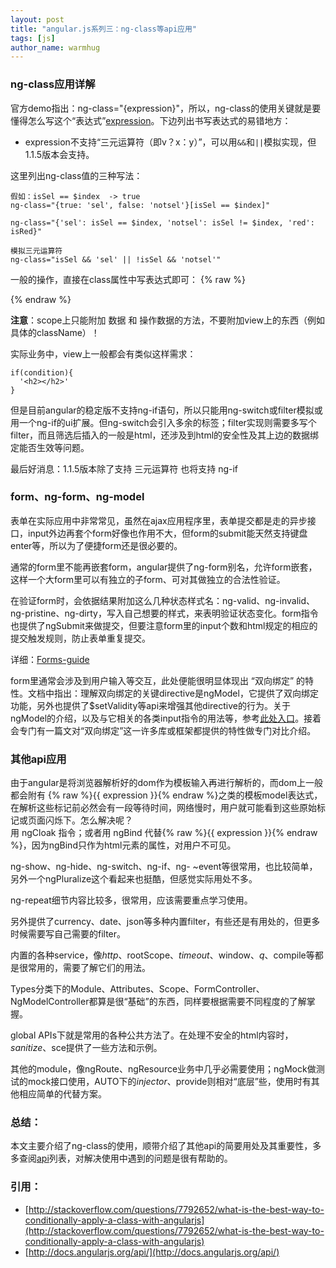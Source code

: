 ```yaml
---
layout: post
title: "angular.js系列三：ng-class等api应用"
tags: [js]
author_name: warmhug
---
```


### ng-class应用详解 

官方demo指出：ng-class="{expression}"，所以，ng-class的使用关键就是要懂得怎么写这个“表达式”[expression](http://docs.angularjs.org/guide/expression)。下边列出书写表达式的易错地方：

- expression不支持“三元运算符（即v？x：y）”，可以用`&&`和`||`模拟实现，但1.1.5版本会支持。


这里列出ng-class值的三种写法：

	假如：isSel == $index  -> true
	ng-class="{true: 'sel', false: 'notsel'}[isSel == $index]"

	ng-class="{'sel': isSel == $index, 'notsel': isSel != $index, 'red': isRed}"

	模拟三元运算符
	ng-class="isSel && 'sel' || !isSel && 'notsel'"

一般的操作，直接在class属性中写表达式即可：
{% raw  %}
	<div class="box {{ isSel && 'sel' || 'notsel'}}">
{% endraw  %}

**注意**：scope上只能附加 数据 和 操作数据的方法，不要附加view上的东西（例如具体的className）！


实际业务中，view上一般都会有类似这样需求：

	if(condition){ 
	  '<h2></h2>'
	}

但是目前angular的稳定版不支持ng-if语句，所以只能用ng-switch或filter模拟或用一个ng-if的ui扩展。但ng-switch会引入多余的标签；filter实现则需要多写个filter，而且筛选后插入的一般是html，还涉及到html的安全性及其上边的数据绑定能否生效等问题。

最后好消息：1.1.5版本除了支持 三元运算符 也将支持 ng-if


### form、ng-form、ng-model 
表单在实际应用中非常常见，虽然在ajax应用程序里，表单提交都是走的异步接口，input外边再套个form好像也作用不大，但form的submit能天然支持键盘enter等，所以为了便捷form还是很必要的。

通常的form里不能再嵌套form，angular提供了ng-form别名，允许form嵌套，这样一个大form里可以有独立的子form、可对其做独立的合法性验证。

在验证form时，会依据结果附加这么几种状态样式名：ng-valid、ng-invalid、ng-pristine、ng-dirty，写入自己想要的样式，来表明验证状态变化。form指令也提供了ngSubmit来做提交，但要注意form里的input个数和html规定的相应的提交触发规则，防止表单重复提交。

详细：[Forms-guide](http://docs.angularjs.org/guide/forms)

form里通常会涉及到用户输入等交互，此处便能很明显体现出 “双向绑定” 的特性。文档中指出：理解双向绑定的关键directive是ngModel，它提供了双向绑定功能，另外也提供了$setValidity等api来增强其他directive的行为。关于ngModel的介绍，以及与它相关的各类input指令的用法等，参考[此处入口](http://docs.angularjs.org/api/ng.directive:ngModel)。接着会专门有一篇文对“双向绑定”这一许多库或框架都提供的特性做专门对比介绍。


### 其他api应用
  
由于angular是将浏览器解析好的dom作为模板输入再进行解析的，而dom上一般都会附有
{% raw  %}{{ expression }}{% endraw  %}之类的模板model表达式，在解析这些标记前必然会有一段等待时间，网络慢时，用户就可能看到这些原始标记或页面闪烁下。怎么解决呢？    
用 ngCloak 指令；或者用 ngBind 代替{% raw  %}{{ expression }}{% endraw  %}，因为ngBind只作为html元素的属性，对用户不可见。

ng-show、ng-hide、ng-switch、ng-if、ng- ~event等很常用，也比较简单，另外一个ngPluralize这个看起来也挺酷，但感觉实际用处不多。

ng-repeat细节内容比较多，很常用，应该需要重点学习使用。

另外提供了currency、date、json等多种内置filter，有些还是有用处的，但更多时候需要写自己需要的filter。

内置的各种service，像$http、$rootScope、$timeout、$window、$q、$compile等都是很常用的，需要了解它们的用法。

Types分类下的Module、Attributes、Scope、FormController、NgModelController都算是很“基础”的东西，同样要根据需要不同程度的了解掌握。

global APIs下就是常用的各种公共方法了。在处理不安全的html内容时，$sanitize、$sce提供了一些方法和示例。

其他的module，像ngRoute、ngResource业务中几乎必需要使用；ngMock做测试的mock接口使用，AUTO下的$injector、$provide则相对“底层”些，使用时有其他相应简单的代替方案。 


### 总结： 

本文主要介绍了ng-class的使用，顺带介绍了其他api的简要用处及其重要性，多多查阅[api](http://docs.angularjs.org/api/)列表，对解决使用中遇到的问题是很有帮助的。


### 引用： 

- [http://stackoverflow.com/questions/7792652/what-is-the-best-way-to-conditionally-apply-a-class-with-angularjs](http://stackoverflow.com/questions/7792652/what-is-the-best-way-to-conditionally-apply-a-class-with-angularjs)
- [http://docs.angularjs.org/api/](http://docs.angularjs.org/api/)




